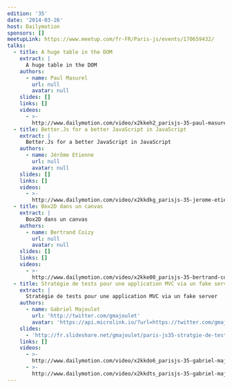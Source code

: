 ```yaml
---
edition: '35'
date: '2014-03-26'
host: Dailymotion
sponsors: []
meetupLink: https://www.meetup.com/fr-FR/Paris-js/events/170659432/
talks:
  - title: A huge table in the DOM
    extract: |
      A huge table in the DOM
    authors:
      - name: Paul Masurel
        url: null
        avatar: null
    slides: []
    links: []
    videos:
      - >-
        http://www.dailymotion.com/video/x2kkeh2_parisjs-35-paul-masurel-fat-table-a-huge-table-in-the-dom_webcam
  - title: Better.Js for a better JavaScript in JavaScript
    extract: |
      Better.Js for a better JavaScript in JavaScript
    authors:
      - name: Jérôme Etienne
        url: null
        avatar: null
    slides: []
    links: []
    videos:
      - >-
        http://www.dailymotion.com/video/x2kkdkg_parisjs-35-jerome-etienne-better-js-for-a-better-javascript-in-javascript_webcam
  - title: Box2D dans un canvas
    extract: |
      Box2D dans un canvas
    authors:
      - name: Bertrand Coizy
        url: null
        avatar: null
    slides: []
    links: []
    videos:
      - >-
        http://www.dailymotion.com/video/x2kke00_parisjs-35-bertrand-coizy-box2d-dans-un-canvas_webcam
  - title: Stratégie de tests pour une application MVC via un fake server
    extract: |
      Stratégie de tests pour une application MVC via un fake server
    authors:
      - name: Gabriel Majoulet
        url: 'http://twitter.com/gmajoulet'
        avatar: 'https://api.microlink.io/?url=https://twitter.com/gmajoulet&embed=image.url'
    slides:
      - 'http://fr.slideshare.net/gmajoulet/paris-js35-stratgie-de-tests'
    links: []
    videos:
      - >-
        http://www.dailymotion.com/video/x2kkdo6_parisjs-35-gabriel-majoulet-strategie-de-tests-pour-une-application-mvc-via-un-fake-server-1-2_webcam
      - >-
        http://www.dailymotion.com/video/x2kkdts_parisjs-35-gabriel-majoulet-strategie-de-tests-pour-une-application-mvc-via-un-fake-server-2-2_webcam
---
```


